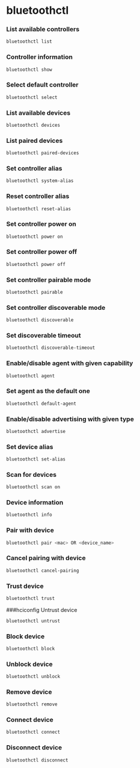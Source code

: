 # bluetoothctl

### List available controllers
```sh
bluetoothctl list
```
### Controller information
```sh
bluetoothctl show
```
### Select default controller
```sh
bluetoothctl select
```
### List available devices
```sh
bluetoothctl devices
```
### List paired devices
```sh
bluetoothctl paired-devices
```
### Set controller alias
```sh
bluetoothctl system-alias
```
### Reset controller alias
```sh
bluetoothctl reset-alias
```
### Set controller power on
```sh
bluetoothctl power on
```
### Set controller power off
```sh
bluetoothctl power off
```
### Set controller pairable mode
```sh
bluetoothctl pairable
```
### Set controller discoverable mode
```sh
bluetoothctl discoverable
```
### Set discoverable timeout
```sh
bluetoothctl discoverable-timeout
```
### Enable/disable agent with given capability
```sh
bluetoothctl agent
```
### Set agent as the default one
```sh
bluetoothctl default-agent
```
### Enable/disable advertising with given type
```sh
bluetoothctl advertise
```
### Set device alias
```sh
bluetoothctl set-alias
```
### Scan for devices
```sh
bluetoothctl scan on
```
### Device information
```sh
bluetoothctl info
```
### Pair with device
```sh
bluetoothctl pair <mac> OR <device_name>
```
### Cancel pairing with device
```sh
bluetoothctl cancel-pairing
```
### Trust device
```sh
bluetoothctl trust
```
###hciconfig Untrust device
```sh
bluetoothctl untrust
```
### Block device
```sh
bluetoothctl block
```
### Unblock device
```sh
bluetoothctl unblock
```
### Remove device
```sh
bluetoothctl remove
```
### Connect device
```sh
bluetoothctl connect
```
### Disconnect device
```sh
bluetoothctl disconnect
```